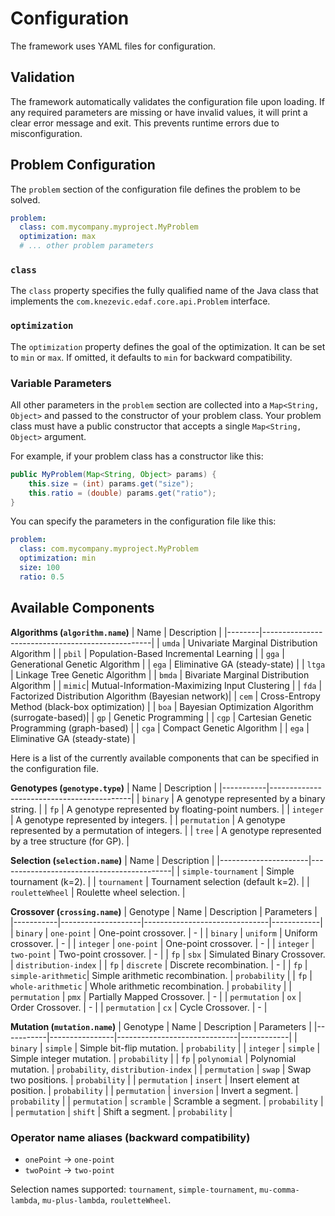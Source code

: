 # Configuration

The framework uses YAML files for configuration.

## Validation
The framework automatically validates the configuration file upon loading. If any required parameters are missing or have invalid values, it will print a clear error message and exit. This prevents runtime errors due to misconfiguration.

## Problem Configuration

The `problem` section of the configuration file defines the problem to be solved.

```yaml
problem:
  class: com.mycompany.myproject.MyProblem
  optimization: max
  # ... other problem parameters
```

### `class`
The `class` property specifies the fully qualified name of the Java class that implements the `com.knezevic.edaf.core.api.Problem` interface.

### `optimization`
The `optimization` property defines the goal of the optimization. It can be set to `min` or `max`. If omitted, it defaults to `min` for backward compatibility.

### Variable Parameters
All other parameters in the `problem` section are collected into a `Map<String, Object>` and passed to the constructor of your problem class. Your problem class must have a public constructor that accepts a single `Map<String, Object>` argument.

For example, if your problem class has a constructor like this:
```java
public MyProblem(Map<String, Object> params) {
    this.size = (int) params.get("size");
    this.ratio = (double) params.get("ratio");
}
```

You can specify the parameters in the configuration file like this:
```yaml
problem:
  class: com.mycompany.myproject.MyProblem
  optimization: min
  size: 100
  ratio: 0.5
```

## Available Components
**Algorithms (`algorithm.name`)**
| Name   | Description                                      |
|--------|--------------------------------------------------|
| `umda` | Univariate Marginal Distribution Algorithm       |
| `pbil` | Population-Based Incremental Learning            |
| `gga`  | Generational Genetic Algorithm                   |
| `ega`  | Eliminative GA (steady-state)                    |
| `ltga` | Linkage Tree Genetic Algorithm                   |
| `bmda` | Bivariate Marginal Distribution Algorithm        |
| `mimic`| Mutual-Information-Maximizing Input Clustering   |
| `fda`  | Factorized Distribution Algorithm (Bayesian network)|
| `cem`  | Cross-Entropy Method (black-box optimization)        |
| `boa`  | Bayesian Optimization Algorithm (surrogate-based)|
| `gp`   | Genetic Programming                              |
| `cgp`  | Cartesian Genetic Programming (graph-based)      |
| `cga`  | Compact Genetic Algorithm                        |
| `ega`  | Eliminative GA (steady-state)                    |


Here is a list of the currently available components that can be specified in the configuration file.

**Genotypes (`genotype.type`)**
| Name      | Description                               |
|-----------|-------------------------------------------|
| `binary`  | A genotype represented by a binary string.  |
| `fp`      | A genotype represented by floating-point numbers. |
| `integer` | A genotype represented by integers.       |
| `permutation` | A genotype represented by a permutation of integers. |
| `tree`    | A genotype represented by a tree structure (for GP). |

**Selection (`selection.name`)**
| Name                 | Description                               |
|----------------------|-------------------------------------------|
| `simple-tournament`  | Simple tournament (k=2).                   |
| `tournament`         | Tournament selection (default k=2).        |
| `rouletteWheel`      | Roulette wheel selection.                  |

**Crossover (`crossing.name`)**
| Genotype  | Name               | Description                   | Parameters |
|-----------|--------------------|-------------------------------|------------|
| `binary`  | `one-point`        | One-point crossover.          | - |
| `binary`  | `uniform`          | Uniform crossover.            | - |
| `integer` | `one-point`        | One-point crossover.          | - |
| `integer` | `two-point`        | Two-point crossover.          | - |
| `fp`      | `sbx`              | Simulated Binary Crossover.   | `distribution-index` |
| `fp`      | `discrete`         | Discrete recombination.       | - |
| `fp`      | `simple-arithmetic`| Simple arithmetic recombination. | `probability` |
| `fp`      | `whole-arithmetic` | Whole arithmetic recombination.  | `probability` |
| `permutation` | `pmx`           | Partially Mapped Crossover.   | - |
| `permutation` | `ox`            | Order Crossover.              | - |
| `permutation` | `cx`            | Cycle Crossover.              | - |

**Mutation (`mutation.name`)**
| Genotype  | Name           | Description                  | Parameters |
|-----------|----------------|------------------------------|------------|
| `binary`  | `simple`       | Simple bit-flip mutation.    | `probability` |
| `integer` | `simple`       | Simple integer mutation.     | `probability` |
| `fp`      | `polynomial`   | Polynomial mutation.         | `probability`, `distribution-index` |
| `permutation` | `swap`      | Swap two positions.          | `probability` |
| `permutation` | `insert`    | Insert element at position.  | `probability` |
| `permutation` | `inversion` | Invert a segment.            | `probability` |
| `permutation` | `scramble`  | Scramble a segment.          | `probability` |
| `permutation` | `shift`     | Shift a segment.             | `probability` |

### Operator name aliases (backward compatibility)

- `onePoint` -> `one-point`
- `twoPoint` -> `two-point`

Selection names supported: `tournament`, `simple-tournament`, `mu-comma-lambda`, `mu-plus-lambda`, `rouletteWheel`.
